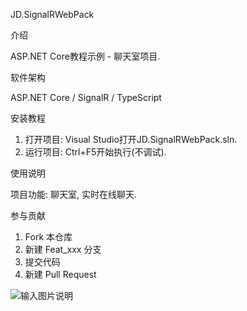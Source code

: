 JD.SignalRWebPack

介绍

ASP.NET Core教程示例 - 聊天室项目.

软件架构

ASP.NET Core / SignalR / TypeScript

安装教程

1. 打开项目:
Visual Studio打开JD.SignalRWebPack.sln.
2. 运行项目:
Ctrl+F5开始执行(不调试).

使用说明

项目功能:
聊天室, 实时在线聊天.

参与贡献

1. Fork 本仓库
2. 新建 Feat_xxx 分支
3. 提交代码
4. 新建 Pull Request

![输入图片说明](https://images.gitee.com/uploads/images/2019/0908/180116_83db7265_2265734.png "JD.SignalRWebPack1.png")
